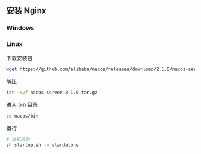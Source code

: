 ## 安装 Nginx



### Windows





### Linux

下载安装包

```bash
wget https://github.com/alibaba/nacos/releases/download/2.1.0/nacos-server-2.1.0.tar.gz
```

解压

```bash
tar -xvf nacos-server-2.1.0.tar.gz
```

进入 bin 目录

```bash
cd nacos/bin
```

运行

```bash
# 单机启动
sh startup.sh -m standalone
```


